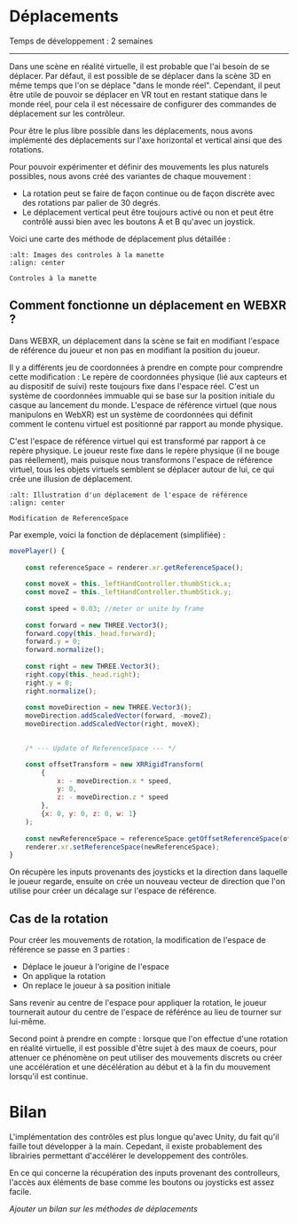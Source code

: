# Déplacements

Temps de développement : 2 semaines

---

Dans une scène en réalité virtuelle, il est probable que l'ai besoin de se déplacer. Par défaut, il est possible de se déplacer dans la scène 3D en même temps que l'on se déplace "dans le monde réel". Cependant, il peut être utile de pouvoir se déplacer en VR tout en restant statique dans le monde réel, pour cela il est nécessaire de configurer des commandes de déplacement sur les contrôleur. 

Pour être le plus libre possible dans les déplacements, nous avons implémenté des déplacements sur l'axe horizontal et vertical ainsi que des rotations. 

Pour pouvoir expérimenter et définir des mouvements les plus naturels possibles, nous avons créé des variantes de chaque mouvement : 
- La rotation peut se faire de façon continue ou de façon discrète avec des rotations par palier de 30 degrés. 
- Le déplacement vertical peut être toujours activé ou non et peut être contrôlé aussi bien avec les boutons A et B qu'avec un joystick. 

Voici une carte des méthode de déplacement plus détaillée : 

```{figure} ../images/controls.png
:alt: Images des controles à la manette
:align: center

Controles à la manette
```

## Comment fonctionne un déplacement en WEBXR ?

Dans WEBXR, un déplacement dans la scène se fait en modifiant l'espace de référence du joueur et non pas en modifiant la position du joueur. 

Il y a différents jeu de coordonnées à prendre en compte pour comprendre cette modification : Le repère de coordonnées physique (lié aux capteurs et au dispositif de suivi) reste toujours fixe dans l'espace réel. C'est un système de coordonnées immuable qui se base sur la position initiale du casque au lancement du monde. L'espace de référence virtuel (que nous manipulons en WebXR) est un système de coordonnées qui définit comment le contenu virtuel est positionné par rapport au monde physique.

C'est l'espace de référence virtuel qui est transformé par rapport à ce repère physique. Le joueur reste fixe dans le repère physique (il ne bouge pas réellement), mais puisque nous transformons l'espace de référence virtuel, tous les objets virtuels semblent se déplacer autour de lui, ce qui crée une illusion de déplacement.

```{figure} ../images/referencespace.png
:alt: Illustration d'un déplacement de l'espace de référence
:align: center

Modification de ReferenceSpace
```

Par exemple, voici la fonction de déplacement (simplifiée) : 

```javascript
movePlayer() {
    
    const referenceSpace = renderer.xr.getReferenceSpace();
    
    const moveX = this._leftHandController.thumbStick.x;
    const moveZ = this._leftHandController.thumbStick.y;
    
    const speed = 0.03; //meter or unite by frame
    
    const forward = new THREE.Vector3();
    forward.copy(this._head.forward);
    forward.y = 0;
    forward.normalize();
    
    const right = new THREE.Vector3();
    right.copy(this._head.right);
    right.y = 0;
    right.normalize();
    
    const moveDirection = new THREE.Vector3();
    moveDirection.addScaledVector(forward, -moveZ);
    moveDirection.addScaledVector(right, moveX);
    

    /* --- Update of ReferenceSpace --- */

    const offsetTransform = new XRRigidTransform(
        {
            x: - moveDirection.x * speed,
            y: 0,
            z: - moveDirection.z * speed
        },
        {x: 0, y: 0, z: 0, w: 1}
    );
    
    const newReferenceSpace = referenceSpace.getOffsetReferenceSpace(offsetTransform);
    renderer.xr.setReferenceSpace(newReferenceSpace);
}
```
On récupère les inputs provenants des joysticks et la direction dans laquelle le joueur regarde, ensuite on crée un nouveau vecteur de direction que l'on utilise pour créer un décalage sur l'espace de référence.

## Cas de la rotation

Pour créer les mouvements de rotation, la modification de l'espace de référence se passe en 3 parties : 
- Déplace le joueur à l'origine de l'espace
- On applique la rotation 
- On replace le joueur à sa position initiale

Sans revenir au centre de l'espace pour appliquer la rotation, le joueur tournerait autour du centre de l'espace de référénce au lieu de tourner sur lui-même. 

Second point à prendre en compte : lorsque que l'on effectue d'une rotation en réalité virtuelle, il est possible d'être sujet à des maux de coeurs, pour attenuer ce phénomène on peut utiliser des mouvements discrets ou créer une accélération et une décélération au début et à la fin du mouvement lorsqu'il est continue. 

# Bilan

L'implémentation des contrôles est plus longue qu'avec Unity, du fait qu'il faille tout développer à la main. Cepedant, il existe probablement des librairies permettant d'accélérer le developpement des contrôles. 

En ce qui concerne la récupération des inputs provenant des controlleurs, l'accès aux éléments de base comme les boutons ou joysticks est assez facile. 

*Ajouter un bilan sur les méthodes de déplacements*

